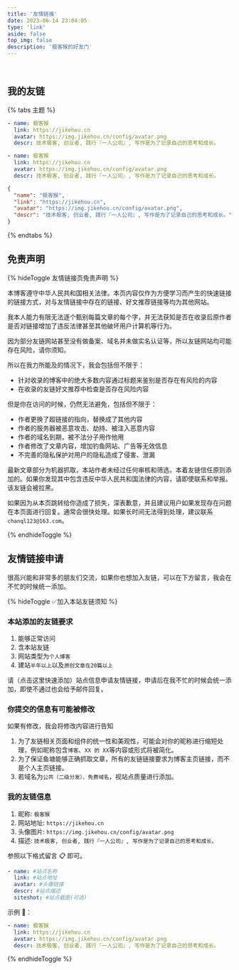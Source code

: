 ```yaml
---
title: '友情链接'
date: 2023-06-14 23:04:05
type: 'link'
aside: false
top_img: false
description: '极客猴的好友门'
---
```


</br>

## 我的友链

{% tabs 主题 %}

<!-- tab 🙋 anzhiyu -->

```YAML
- name: 极客猴
  link: https://jikehou.cn
  avatar: https://img.jikehou.cn/config/avatar.png
  descr: 技术极客, 创业者, 践行『一人公司』, 写作是为了记录自己的思考和成长。
```

<!-- endtab -->

<!-- tab 🦋 Butterfly -->

```YAML
- name: 极客猴
  link: https://jikehou.cn
  avatar: https://img.jikehou.cn/config/avatar.png
  descr: 技术极客, 创业者, 践行『一人公司』, 写作是为了记录自己的思考和成长。
```

<!-- endtab -->

<!-- tab ☀️ Volantis -->

```json
{
  "name": "极客猴",
  "link": "https://jikehou.cn",
  "avatar": "https://img.jikehou.cn/config/avatar.png",
  "descr": "技术极客, 创业者, 践行『一人公司』, 写作是为了记录自己的思考和成长。"
}
```

<!-- endtab -->

{% endtabs %}


## 免责声明

{% hideToggle 友情链接页免责声明 %}


本博客遵守中华人民共和国相关法律。本页内容仅作为方便学习而产生的快速链接的链接方式，对与友情链接中存在的链接、好文推荐链接等均为其他网站。

我本人能力有限无法逐个甄别每篇文章的每个字，并无法获知是否在收录后原作者是否对链接增加了违反法律甚至其他破坏用户计算机等行为。

因为部分友链网站甚至没有做备案、域名并未做实名认证等，所以友链网站均可能存在风险，请你须知。

所以在我力所能及的情况下，我会包括但不限于：

- 针对收录的博客中的绝大多数内容通过标题来鉴别是否存在有风险的内容
- 在收录的友链好文推荐中检查是否存在风险内容


但是你在访问的时候，仍然无法避免，包括但不限于：

- 作者更换了超链接的指向，替换成了其他内容
- 作者的服务器被恶意攻击、劫持、被注入恶意内容
- 作者的域名到期，被不法分子用作他用
- 作者修改了文章内容，增加钓鱼网站、广告等无效信息
- 不完善的隐私保护对用户的隐私造成了侵害、泄漏

最新文章部分为机器抓取，本站作者未经过任何审核和筛选，本着友链信任原则添加的。如果你发现其中包含违反中华人民共和国法律的内容，请即使联系和举报。该友链会被拉黑。

如果因为从本页跳转给你造成了损失，深表歉意，并且建议用户如果发现存在问题在本页面进行回复。通常会很快处理。如果长时间无法得到处理，建议联系`chanql123@163.com`。

{% endhideToggle %}


## 友情链接申请

很高兴能和非常多的朋友们交流，如果你也想加入友链，可以在下方留言，我会在不忙的时候统一添加。

{% hideToggle ✅️加入本站友链须知 %}

### 本站添加的友链要求

1. 能够正常访问
2. 含本站友链
3. 网站类型为`个人博客`
4. 建站`半年以上`以及`原创文章在20篇以上`

请（点击这里快速添加）站点信息申请友情链接，申请后在我不忙的时候会统一添加，即使不通过也会给予邮件回复。

### 你提交的信息有可能被修改

如果有修改，我会将修改内容进行告知

1. 为了友链相关页面和组件的统一性和美观性，可能会对你的昵称进行缩短处理，例如昵称包含`博客`、`XX 的 XX`等内容或形式将被简化。
2. 为了保证鱼塘能够正确抓取文章，所有的友链链接要求为博客主页链接，而不是个人主页链接。
3. 若域名为`公共（二级分发）、免费域名`，视站点质量进行添加。

### 我的友链信息

1. 昵称: `极客猴`
2. 网站地址: `https://jikehou.cn`
3. 头像图片: `https://img.jikehou.cn/config/avatar.png`
4. 描述: `技术极客, 创业者, 践行『一人公司』, 写作是为了记录自己的思考和成长。`

参照以下格式留言 📋 即可。

```YAML
- name: #站点名称
  link: #站点地址
  avatar: #头像链接
  descr: #站点描述
  siteshot: #站点截图(可选)
```

示例 📢：
```YAML
- name: 极客猴
  link: https://jikehou.cn
  avatar: https://img.jikehou.cn/config/avatar.png
  descr: 技术极客, 创业者, 践行『一人公司』, 写作是为了记录自己的思考和成长。
```

{% endhideToggle %}

